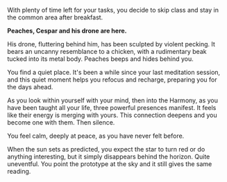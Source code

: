 With plenty of time left for your tasks, you decide to skip class and stay in the common area after breakfast. 

**Peaches, Cespar and his drone are here.**

His drone, fluttering behind him, has been sculpted by violent pecking. It bears an uncanny resemblance to a chicken, with a rudimentary beak tucked into its metal body. Peaches beeps and hides behind you.

You find a quiet place. It's been a while since your last meditation session, and this quiet moment helps you refocus and recharge, preparing you for the days ahead.

As you look within yourself with your mind, then into the Harmony, as you have been taught all your life, three powerful presences manifest. It feels like their energy is merging with yours. This connection deepens and you become one with them. Then silence.

You feel calm, deeply at peace, as you have never felt before.

When the sun sets as predicted, you expect the star to turn red or do anything interesting, but it simply disappears behind the horizon. Quite uneventful. You point the prototype at the sky and it still gives the same reading.
